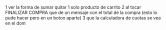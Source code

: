 1 ver la forma de sumar quitar 1 solo producto de carrito
2 al tocar FINALIZAR COMPRA que de un mensaje con el total de la compra (esto lo pude hacer pero en un boton aparte)
3 que la calculadora de cuotas se vea en el dom


